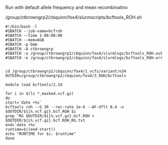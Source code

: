 Run with default allele frequency and mean recombinatino 

/group/ctbrowngrp2/cbquinn/fox4/slurmscripts/bcftools_ROH.sh
```
#!/bin/bash -l
#SBATCH --job-name=bcfroh
#SBATCH --time 1-00:00:00
#SBATCH --mem=6GB
#SBATCH -p bmm
#SBATCH -A ctbrowngrp
#SBATCH -o /group/ctbrowngrp2/cbquinn/fox4/slurmlogs/bcftools_ROH.out
#SBATCH -e /group/ctbrowngrp2/cbquinn/fox4/slurmlogs/bcftools_ROH.err


cd /group/ctbrowngrp2/cbquinn/fox4/1_vcfs/variant/n34
OUTDIR=/group/ctbrowngrp2/cbquinn/fox4/3_ROH/bcftools

module load bcftools/1.14

for i in $(ls *_masked.vcf.gz)
do
start=`date +%s`
bcftools roh --G 30 --rec-rate 1e-6 --AF-dflt 0.4 -o $OUTDIR/${i%.vcf.gz}.bcf.ROH $i
grep ^RG $OUTDIR/${i%.vcf.gz}.bcf.ROH > $OUTDIR/${i%.vcf.gz}.bcf.ROH_RG.txt
end=`date +%s`
runtime=$((end-start))
echo "RUNTIME for $i: $runtime"
done

```


